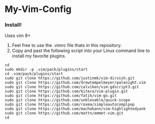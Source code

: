 # My-Vim-Config

### Install!
Uses vim 8+

1) Feel free to use the .vimrc file thats in this repository.
2) Copy and past the following script into your Linux command line to install my favorite plugins.
```
cd
sudo mkdir -p .vim/pack/plugins/start
cd .vim/pack/plugins/start
sudo git clone https://github.com/justinmk/vim-dirvish.git
sudo git clone https://github.com/drewtempelmeyer/palenight.vim
sudo git clone https://github.com/calviken/vim-gdscript3.git
sudo git clone https://github.com/kiteco/vim-plugin.git
sudo git clone https://github.com/fatih/vim-go.git
sudo git clone https://github.com/unblevable/quick-scope
sudo git clone https://github.com/roxma/simpleautocomplpop
sudo git clone https://github.com/machakann/vim-highlightedyank
sudo git clone https://github.com/mattn/emmet-vim.git
cd
```
